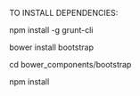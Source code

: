TO INSTALL DEPENDENCIES: 

npm install -g grunt-cli

bower install bootstrap

cd bower_components/bootstrap

npm install


